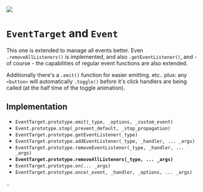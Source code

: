 <img src="https://kekse.biz/github.php?draw&text=`Event`&override=github:v4" />

# `EventTarget` and `Event`
This one is extended to manage all events better. Even `.removeAllListeners()` is implemented,
and also `.getEventListener()`, and - of course - the capabilities of regular event functions
are also extended.

Additionally there's a `.emit()` function for easier emitting. etc.. plus: any `<button>` will
automatically `.toggle()` before it's click handlers are being called (at the half time of the
toggle animation).

## Implementation
* `EventTarget.prototype.emit(_type, _options, _custom_event)`
* `Event.prototype.stop(_prevent_default, _stop_propagation)`
* `EventTarget.prototype.getEventListener(_type)`
* `EventTarget.prototype.addEventListener(_type, _handler, ... _args)`
* `EventTarget.prototype.removeEventListener(_type, _handler, ... _args)`
* **`EventTarget.prototype.removeAllListeners(_type, ... _args)`**
* `EventTarget.prototype.on(... _args)`
* `EventTarget.prototype.once(_event, _handler, _options, ... _args)`

..
